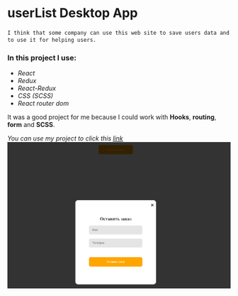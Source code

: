 # userList Desktop App

```
I think that some company can use this web site to save users data and to use it for helping users.
```

### In this project I use:
* *React*
* *Redux*
* *React-Redux*
* *CSS (SCSS)*
* *React router dom* 

It was a good project for me because I could work with **Hooks**, **routing**, **form** and **SCSS**.

*You can use my project to click this [link](https://olegmorshel.github.io/)*
![image](https://github.com/OlegMorshel/userList/blob/master/src/img/PopUpWeb.png)
